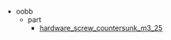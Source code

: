 * oobb
  * part
    * [hardware_screw_countersunk_m3_25](oobb/part/hardware_screw_countersunk_m3_25)

